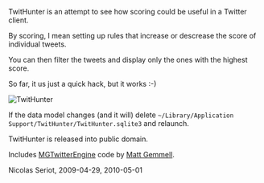 TwitHunter is an attempt to see how scoring could be useful in a Twitter client.

By scoring, I mean setting up rules that increase or descrease the score of individual tweets.

You can then filter the tweets and display only the ones with the highest score.

So far, it us just a quick hack, but it works :-)

![TwitHunter](http://seriot.ch/software/desktop/TwitHunter/TwitHunter_small.png)

If the data model changes (and it will) delete <code>~/Library/Application Support/TwitHunter/TwitHunter.sqlite3</code> and relaunch.

TwitHunter is released into public domain.

Includes [MGTwitterEngine](http://mattgemmell.com/2008/02/22/mgtwitterengine-twitter-from-cocoa) code by [Matt Gemmell](http://mattgemmell.com/).

Nicolas Seriot, 2009-04-29, 2010-05-01
